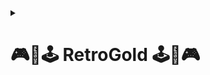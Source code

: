 <details><summary><h1><strong>🎮​👾​🕹️​ RetroGold 🕹️​👾​🎮</strong></h1></summary>  

**RetroGold** es tu portal para revivir los videojuegos clásicos, impulsado por el emulador **MAME**.  
Una experiencia envolvente para los fans del retro gaming, permitiendo jugar títulos icónicos de los salones recreativos.  

<img src="https://github.com/user-attachments/assets/e8d85532-bad1-464d-8d1b-57406362fe65" width="250" height="250">  

---

<details><summary><h2><strong>🛠️ Mapa de la Red</strong></h2></summary>  

📷 Diagrama general de la red implementada:  

<img src="https://github.com/ImDeathWis/Proyecto-pagina-emulacion./blob/main/imagenes/mapa_de_red.jpg" width="960" height="540">  

📄 [Briefing del Proyecto (Resumen)](https://github.com/ImDeathWis/Proyecto-pagina-emulacion./blob/main/brifing.md)  

</details>  

---

<details><summary><h2><strong>🏗️ Arquitectura del Sistema</strong></h2></summary>  

**Componentes principales del entorno:**  

- **Servidor Web (Apache):** Aloja el portal de juegos retro.  
- **Servidor DNS:** Resuelve los dominios internos de la red.  
- **Servidor DHCP:** Asigna direcciones IP automáticamente.  
- **Firewall (Sophos):** Sistema final elegido para proteger la infraestructura.  
  - Inicialmente se utilizó **pfSense**, pero fue reemplazado por **Sophos Firewall** tras una búsqueda e investigación autónoma.  
- **VPN (WireGuard):** Implementado para simular el acceso remoto seguro desde otra red.  

📋 [Listado de Tareas del Equipo](https://github.com/ImDeathWis/Proyecto-pagina-emulacion./blob/main/Especificar%20listado%20de%20tareas.md)  

</details>  

---

<details><summary><h2><strong>🎯 Objetivos del Sistema</strong></h2></summary>  

- 🎮 **Acceso a Juegos Retro de Arcade**  
  Disfrutar de títulos clásicos alojados en un servidor web usando el emulador MAME.

- 🔐 **Modularidad y Seguridad**  
  Separar roles entre servidores y aplicar medidas de seguridad usando un firewall dedicado.

- 🌐 **Acceso Remoto Seguro**  
  Implementación de acceso por VPN mediante **WireGuard** para gestionar el entorno desde otra red.

👥 [Asignación de Roles del Equipo](https://github.com/ImDeathWis/Proyecto-pagina-emulacion./blob/main/Asignar%20roles%20y%20responsabilidades%20del%20equipo.md)  

</details>  

---

<details><summary><h2><strong>⚙️ Funcionamiento General</strong></h2></summary>  

Los usuarios acceden a una web donde pueden explorar y lanzar juegos clásicos. La comunicación entre servicios es la clave.  

---

### 1️⃣ Servidor Web (Apache)  
🔗 [Ver configuración detallada](https://github.com/ImDeathWis/Proyecto-pagina-emulacion./blob/main/Apache.md)  
- Alojamiento del sitio web (HTML, CSS, JS)  
- Integración de MAME + carga de ROMs desde servidor FTP  
- HTTPS mediante certificado SSL/TLS  

---

### 2️⃣ Servidor DNS  
🔗 [DNS y DHCP](https://github.com/ImDeathWis/Proyecto-pagina-emulacion./blob/main/DNSyDHCP.md)  
🔗 [DNS integrado con Sophos](https://github.com/ImDeathWis/Proyecto-pagina-emulacion./blob/main/DNS%20con%20sophos%20Incluido.md)  
- Resolución de nombres internos  
- Subdominios personalizados  
- Redundancia con Google DNS y Cloudflare  

---

### 3️⃣ Servidor DHCP  
🔗 [Configuración DHCP](https://github.com/ImDeathWis/Proyecto-pagina-emulacion./blob/main/DNSyDHCP.md)  
- Asignación dinámica de IP  
- Gestión de rangos para distintas redes/dispositivos  

---

### 4️⃣ Firewall  
🔗 [Configuración temporal con pfSense](https://github.com/ImDeathWis/Proyecto-pagina-emulacion./blob/main/pfesense.md)  
- pfSense se utilizó al inicio del proyecto para pruebas básicas.  
- Posteriormente, se migró a **Sophos Firewall**, con reglas configuradas tras investigación adicional por parte del equipo.  

---

### 5️⃣ Acceso por VPN  
- Uso de **WireGuard** para permitir conexión segura desde una red externa simulada.  
- Investigación y pruebas realizadas por cuenta propia para asegurar acceso remoto.

</details>  
